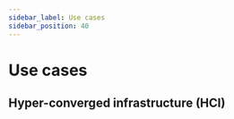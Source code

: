 ```yaml
---
sidebar_label: Use cases
sidebar_position: 40
---
```


# Use cases

## Hyper-converged infrastructure (HCI)
